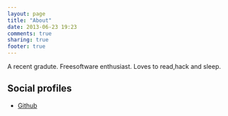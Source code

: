 ```yaml
---
layout: page
title: "About"
date: 2013-06-23 19:23
comments: true
sharing: true
footer: true
---
```


A recent gradute. Freesoftware enthusiast. Loves to read,hack and sleep.

## Social profiles
 - [Github](https://github.com/dbalan)  

